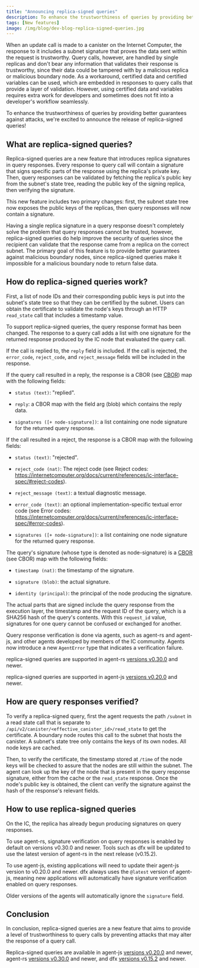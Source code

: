 ```yaml
---
title: "Announcing replica-signed queries"
description: To enhance the trustworthiness of queries by providing better guarantees against attacks, we're excited to announce the release of replica-signed queries!
tags: [New features]
image: /img/blog/dev-blog-replica-signed-queries.jpg
---
```


When an update call is made to a canister on the Internet Computer, the response to it includes a subnet signature that proves the data sent within the request is trustworthy. Query calls, however, are handled by single replicas and don't bear any information that validates their response is trustworthy, since their data could be tampered with by a malicious replica or malicious boundary node. As a workaround, certified data and certified variables can be used, which are embedded in responses to query calls that provide a layer of validation. However, using certified data and variables requires extra work for developers and sometimes does not fit into a developer's workflow seamlessly. 

To enhance the trustworthiness of queries by providing better guarantees against attacks, we're excited to announce the release of replica-signed queries! 

## What are replica-signed queries?

Replica-signed queries are a new feature that introduces replica signatures in query responses. Every response to query call will contain a signature that signs specific parts of the response using the replica's private key. Then, query responses can be validated by fetching the replica's public key from the subnet's state tree, reading the public key of the signing replica, then verifying the signature.

This new feature includes two primary changes: first, the subnet state tree now exposes the public keys of the replicas, then query responses will now contain a signature. 

Having a single replica signature in a query response doesn't completely solve the problem that query responses cannot be trusted, however, replica-signed queries do help improve the security of queries since the recipient can validate that the response came from a replica on the correct subnet. The primary goal of this feature is to provide better guarantees against malicious boundary nodes, since replica-signed queries make it impossible for a malicious boundary node to return false data. 

## How do replica-signed queries work?

First, a list of node IDs and their corresponding public keys is put into the subnet's state tree so that they can be certified by the subnet. Users can obtain the certificate to validate the node's keys through an HTTP `read_state` call that includes a timestamp value. 

To support replica-signed queries, the query response format has been changed. The response to a query call adds a list with one signature for the returned response produced by the IC node that evaluated the query call.

If the call is replied to, the `reply` field is included. If the call is rejected, the `error_code`, `reject_code`, and `reject_message` fields will be included in the response. 

If the query call resulted in a reply, the response is a CBOR (see [CBOR](https://internetcomputer.org/docs/current/references/ic-interface-spec/#cbor)) map with the following fields:

- `status (text)`: "replied".
  
- `reply`: a CBOR map with the field arg (blob) which contains the reply data.
  
- `signatures ([+ node-signature])`: a list containing one node signature for the returned query response.

If the call resulted in a reject, the response is a CBOR map with the following fields:

- `status (text)`: "rejected".
  
- `reject_code (nat)`: The reject code (see Reject codes: https://internetcomputer.org/docs/current/references/ic-interface-spec/#reject-codes).
  
- `reject_message (text)`: a textual diagnostic message.
  
- `error_code (text)`: an optional implementation-specific textual error code (see Error codes: https://internetcomputer.org/docs/current/references/ic-interface-spec/#error-codes).
  
- `signatures ([+ node-signature])`: a list containing one node signature for the returned query response.

The query's signature (whose type is denoted as node-signature) is a [CBOR](https://internetcomputer.org/docs/current/references/ic-interface-spec/#cbor) (see CBOR) map with the following fields:

- `timestamp (nat)`: the timestamp of the signature.

- `signature (blob)`: the actual signature.

- `identity (principal)`: the principal of the node producing the signature.

The actual parts that are signed include the query response from the execution layer, the timestamp and the request ID of the query, which is a SHA256 hash of the query's contents. With this `request_id` value, signatures for one query cannot be confused or exchanged for another.

Query response verification is done via agents, such as agent-rs and agent-js, and other agents developed by members of the IC community. Agents now introduce a new `AgentError` type that indicates a verification failure. 

replica-signed queries are supported in agent-rs [versions v0.30.0](https://github.com/dfinity/agent-rs/releases) and newer.

replica-signed queries are supported in agent-js [versions v0.20.0](https://github.com/dfinity/agent-js/releases) and newer.

## How are query responses verified? 

To verify a replica-signed query, first the agent requests the path `/subnet` in a read state call that is separate to `/api/v2/canister/<effective_canister_id>/read_state` to get the certificate. A boundary node routes this call to the subnet that hosts the canister. A subnet's state tree only contains the keys of its own nodes. All node keys are cached.

Then, to verify the certificate, the timestamp stored at `/time` of the node keys will be checked to assure that the nodes are still within the subnet. The agent can look up the key of the node that is present in the query response signature, either from the cache or the `read_state` response. Once the node's public key is obtained, the client can verify the signature against the hash of the response's relevant fields. 

## How to use replica-signed queries

On the IC, the replica has already begun producing signatures on query responses. 

To use agent-rs, signature verification on query responses is enabled by default on versions v0.30.0 and newer. Tools such as dfx will be updated to use the latest version of agent-rs in the next release (v0.15.2). 

To use agent-js, existing applications will need to update their agent-js version to v0.20.0 and newer. dfx always uses the `@latest` version of agent-js, meaning new applications will automatically have signature verification enabled on query responses. 

Older versions of the agents will automatically ignore the `signature` field. 

## Conclusion

In conclusion, replica-signed queries are a new feature that aims to provide a level of trustworthiness to query calls by preventing attacks that may alter the response of a query call. 

Replica-signed queries are available in agent-js [versions v0.20.0](https://github.com/dfinity/agent-js/releases) and newer, agent-rs [versions v0.30.0](https://github.com/dfinity/agent-rs/releases) and newer, and dfx [versions v0.15.2](https://github.com/dfinity/sdk/releases) and newer. 







